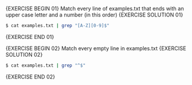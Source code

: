 {EXERCISE BEGIN 01}
Match every line of examples.txt that ends with an upper case letter and a number (in this order)
{EXERCISE SOLUTION 01}
``` sh
$ cat examples.txt | grep "[A-Z][0-9]$"
```
{EXERCISE END 01}

{EXERCISE BEGIN 02}
Match every empty line in examples.txt
{EXERCISE SOLUTION 02}
``` sh
$ cat examples.txt | grep "^$"
```
{EXERCISE END 02}
